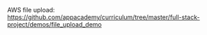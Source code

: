 AWS file upload:
https://github.com/appacademy/curriculum/tree/master/full-stack-project/demos/file_upload_demo
